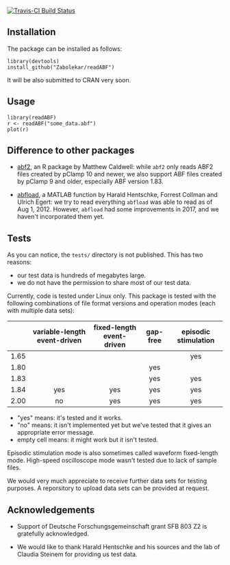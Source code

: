 [![Travis-CI Build Status](https://travis-ci.org/Zabolekar/readABF.svg?branch=master)](https://travis-ci.org/Zabolekar/readABF)

## Installation

The package can be installed as follows:

```
library(devtools)
install_github("Zabolekar/readABF")
```

It will be also submitted to CRAN very soon.

## Usage

```
library(readABF)
r <- readABF("some_data.abf")
plot(r)
```

## Difference to other packages

- [abf2](https://cran.r-project.org/web/packages/abf2/index.html), an R package by Matthew Caldwell: while `abf2` only reads ABF2 files created by pClamp 10 and newer, we also support ABF files created by pClamp 9 and older, especially ABF version 1.83.

- [abfload](https://github.com/fcollman/abfload), a MATLAB function by Harald Hentschke, Forrest Collman and Ulrich Egert: we try to read everything `abfload` was able to read as of Aug 1, 2012. However, `abfload` had some improvements in 2017, and we haven't incorporated them yet.

## Tests

As you can notice, the `tests/` directory is not published. This has two reasons:

- our test data is hundreds of megabytes large.
- we do not have the permission to share most of our test data.

Currently, code is tested under Linux only. This package is tested with the following combinations of file format versions and operation modes (each with multiple data sets):

|    |variable-length event-driven|fixed-length event-driven|gap-free|episodic stimulation|
|----|:--------------------------:|:-----------------------:|:------:|:------------------:|
|1.65|                            |                         |        |yes                 |
|1.80|                            |                         |yes     |                    |
|1.83|                            |                         |yes     |yes                 |
|1.84|yes                         |yes                      |yes     |yes                 |
|2.00|no                          |yes                      |yes     |yes                 |

- "yes" means: it's tested and it works.
- "no" means: it isn't implemented yet but we've tested that it gives an appropriate error message.
- empty cell means: it might work but it isn't tested.

Episodic stimulation mode is also sometimes called waveform fixed-length mode. High-speed oscilloscope mode wasn't tested due to lack of sample files.

We would very much appreciate to receive further data sets for testing purposes. A reporsitory to upload data sets can be provided at request.

## Acknowledgements

- Support of Deutsche Forschungsgemeinschaft grant SFB 803 Z2 is gratefully acknowledged.

- We would like to thank Harald Hentschke and his sources and the lab of Claudia Steinem for providing us test data.
